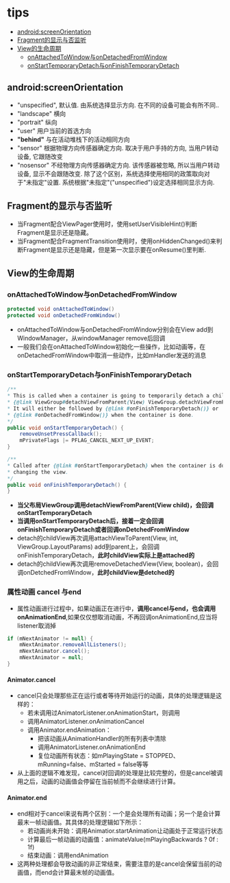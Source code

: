 # tips

- [android:screenOrientation](#androidscreenorientation)
- [Fragment的显示与否监听](#fragment的显示与否监听)
- [View的生命周期](#view的生命周期)
    - [onAttachedToWindow与onDetachedFromWindow](#onattachedtowindow与ondetachedfromwindow)
    - [onStartTemporaryDetach与onFinishTemporaryDetach](#onstarttemporarydetach与onfinishtemporarydetach)

## android:screenOrientation

- "unspecified", 默认值. 由系统选择显示方向. 在不同的设备可能会有所不同..
- "landscape" 横向
- "portrait" 纵向
- "user" 用户当前的首选方向
- **"behind"** 与在活动堆栈下的活动相同方向
- "sensor" 根据物理方向传感器确定方向. 取决于用户手持的方向, 当用户转动设备, 它跟随改变
- "nosensor" 不经物理方向传感器确定方向. 该传感器被忽略, 所以当用户转动设备, 显示不会跟随改变. 除了这个区别，系统选择使用相同的政策取向对于"未指定"设置. 系统根据"未指定"("unspecified")设定选择相同显示方向.

## Fragment的显示与否监听

- 当Fragment配合ViewPager使用时，使用setUserVisibleHint()判断Fragment是显示还是隐藏。
- 当Fragment配合FragmentTransition使用时，使用onHiddenChanged()来判断Fragment是显示还是隐藏，但是第一次显示要在onResume()里判断.

## View的生命周期

### onAttachedToWindow与onDetachedFromWindow

```java
protected void onAttachedToWindow()
protected void onDetachedFromWindow()
```

- onAttachedToWindow与onDetachedFromWindow分别会在View add到WindowManager，从windowManager remove后回调
- 一般我们会在onAttachedToWindow初始化一些操作，比如动画等，在onDetachedFromWindow中取消一些动作，比如mHandler发送的消息

### onStartTemporaryDetach与onFinishTemporaryDetach

```java
/**
* This is called when a container is going to temporarily detach a child, with
* {@link ViewGroup#detachViewFromParent(View) ViewGroup.detachViewFromParent}.
* It will either be followed by {@link #onFinishTemporaryDetach()} or
* {@link #onDetachedFromWindow()} when the container is done.
*/
public void onStartTemporaryDetach() {
    removeUnsetPressCallback();
    mPrivateFlags |= PFLAG_CANCEL_NEXT_UP_EVENT;
}

/**
* Called after {@link #onStartTemporaryDetach} when the container is done
* changing the view.
*/
public void onFinishTemporaryDetach() {
}
```

- **当父布局ViewGroup调用detachViewFromParent(View child)，会回调onStartTemporaryDetach**
- **当调用onStartTemporaryDetach后，接着一定会回调onFinishTemporaryDetach或者回调onDetchedFromWindow**
- detach的childView再次调用attachViewToParent(View, int, ViewGroup.LayoutParams) add到parent上，会回调onFinishTemporaryDetach，**此时childView实际上是attached的**
- detach的childView再次调用removeDetachedView(View, boolean)，会回调onDetchedFromWindow，**此时childView是detched的**

### 属性动画 cancel 与end

- 属性动画进行过程中，如果动画正在进行中，**调用cancel与end，也会调用onAnimationEnd**,如果仅仅想取消动画，不再回调onAnimationEnd,应当将listener取消掉

```java
if (mNextAnimator != null) {
    mNextAnimator.removeAllListeners();
    mNextAnimator.cancel();
    mNextAnimator = null;
}
```

#### Animator.cancel

- cancel只会处理那些正在运行或者等待开始运行的动画，具体的处理逻辑是这样的：
    - 若未调用过AnimatorListener.onAnimationStart，则调用
    - 调用AnimatorListener.onAnimationCancel
    - 调用Animator.endAnimation：
        - 把该动画从AnimationHandler的所有列表中清除
        - 调用AnimatorListener.onAnimationEnd
        - 复位动画所有状态：如mPlayingState = STOPPED、mRunning=false、mStarted = false等等
- 从上面的逻辑不难发现，cancel对回调的处理是比较完整的，但是cancel被调用之后，动画的动画值会停留在当前帧而不会继续进行计算。

#### Animator.end

- end相对于cancel来说有两个区别：一个是会处理所有动画；另一个是会计算最末一帧动画值。其具体的处理逻辑如下所示：
    - 若动画尚未开始：调用Animatior.startAnimation让动画处于正常运行状态
    - 计算最后一帧动画的动画值：animateValue(mPlayingBackwards ? 0f : 1f)
    - 结束动画：调用endAnimation
- 这两种处理都会导致动画的非正常结束，需要注意的是cancel会保留当前的动画值，而end会计算最末帧的动画值。
